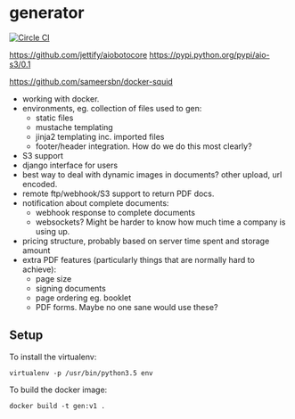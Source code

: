 # generator

[![Circle CI](https://circleci.com/gh/samuelcolvin/generator/tree/master.svg?style=svg)](https://circleci.com/gh/samuelcolvin/generator/tree/master)

https://github.com/jettify/aiobotocore
https://pypi.python.org/pypi/aio-s3/0.1

https://github.com/sameersbn/docker-squid

* working with docker.
* environments, eg. collection of files used to gen:
  * static files
  * mustache templating
  * jinja2 templating inc. imported files
  * footer/header integration. How do we do this most clearly?
* S3 support
* django interface for users
* best way to deal with dynamic images in documents? other upload, url encoded.
* remote ftp/webhook/S3 support to return PDF docs.
* notification about complete documents:
  * webhook response to complete documents
  * websockets? Might be harder to know how much time a company is using up.
* pricing structure, probably based on server time spent and storage amount
* extra PDF features (particularly things that are normally hard to achieve):
  * page size
  * signing documents
  * page ordering eg. booklet
  * PDF forms. Maybe no one sane would use these?


## Setup

To install the virtualenv:

    virtualenv -p /usr/bin/python3.5 env

To build the docker image:

    docker build -t gen:v1 .
